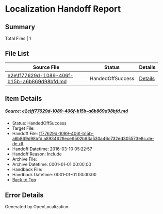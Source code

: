 # <a name='report-top'></a> Localization Handoff Report

## Summary
 Total Files | 1

## File List
 Source File | Status | Details 
 ----------- | ------ | ------- 
 [e2e\ff77629d-1089-406f-b15b-a6b869d98bfd.md](https://github.com/OpenLocalizationTest/oltest/blob/f56149c8c4739b396319876c274dabe0d7909282/e2e/ff77629d-1089-406f-b15b-a6b869d98bfd.md) | HandedOffSuccess | [Details](#ed3d9c9f27ca71fa2503330a6a1ff131bc3cb08d5)

## Item Details
##### <a name='ed3d9c9f27ca71fa2503330a6a1ff131bc3cb08d5'></a> Source: [e2e\ff77629d-1089-406f-b15b-a6b869d98bfd.md](https://github.com/OpenLocalizationTest/oltest/blob/f56149c8c4739b396319876c274dabe0d7909282/e2e/ff77629d-1089-406f-b15b-a6b869d98bfd.md)
* Status: HandedOffSuccess
* Target File: 
* Handoff File: [ff77629d-1089-406f-b15b-a6b869d98bfd.a8934629ece9502b63a530a46c732ed305573e8c.de-de.xlf](https://github.com/OpenLocalizationTestOrg/olhandoff/blob/09e2af56e40f6787ce0f862721b2a9951c1aacf3/ol-handoff/OpenLocalizationTestOrg/oltest.de-de/xinjiang/ht/ff77629d-1089-406f-b15b-a6b869d98bfd.a8934629ece9502b63a530a46c732ed305573e8c.de-de.xlf)
* Handoff Datetime: 2016-03-10 05:22:57
* Handoff Reason: Include
* Archive File: 
* Archive Datetime: 0001-01-01 00:00:00
* Handback File: 
* Handback Datetime: 0001-01-01 00:00:00
* [Back to Top](#report-top)


## Error Details

Generated by OpenLocalization.
